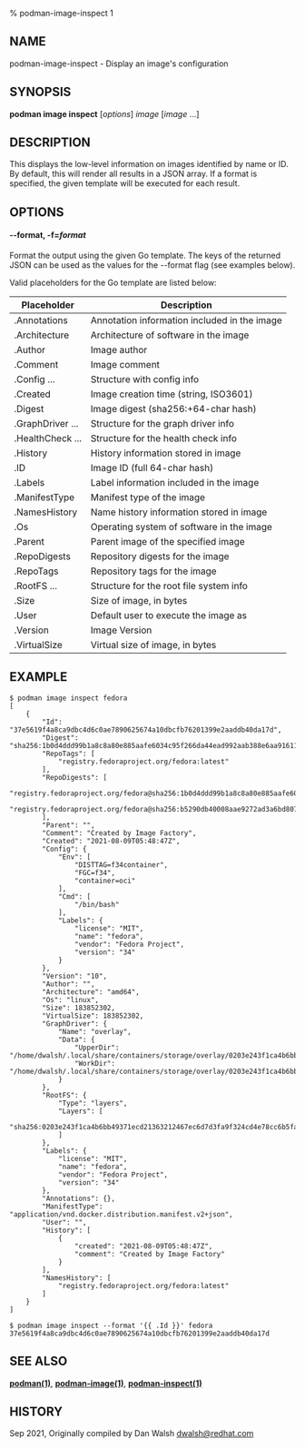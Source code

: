 % podman-image-inspect 1

## NAME

podman\-image\-inspect - Display an image's configuration

## SYNOPSIS

**podman image inspect** [*options*] _image_ [*image* ...]

## DESCRIPTION

This displays the low-level information on images identified by name or ID. By default, this will render
all results in a JSON array. If a format is specified, the given template will be executed for each result.

## OPTIONS

#### **--format**, **-f**=_format_

Format the output using the given Go template.
The keys of the returned JSON can be used as the values for the --format flag (see examples below).

Valid placeholders for the Go template are listed below:

| **Placeholder**  | **Description**                              |
| ---------------- | -------------------------------------------- |
| .Annotations     | Annotation information included in the image |
| .Architecture    | Architecture of software in the image        |
| .Author          | Image author                                 |
| .Comment         | Image comment                                |
| .Config ...      | Structure with config info                   |
| .Created         | Image creation time (string, ISO3601)        |
| .Digest          | Image digest (sha256:+64-char hash)          |
| .GraphDriver ... | Structure for the graph driver info          |
| .HealthCheck ... | Structure for the health check info          |
| .History         | History information stored in image          |
| .ID              | Image ID (full 64-char hash)                 |
| .Labels          | Label information included in the image      |
| .ManifestType    | Manifest type of the image                   |
| .NamesHistory    | Name history information stored in image     |
| .Os              | Operating system of software in the image    |
| .Parent          | Parent image of the specified image          |
| .RepoDigests     | Repository digests for the image             |
| .RepoTags        | Repository tags for the image                |
| .RootFS ...      | Structure for the root file system info      |
| .Size            | Size of image, in bytes                      |
| .User            | Default user to execute the image as         |
| .Version         | Image Version                                |
| .VirtualSize     | Virtual size of image, in bytes              |

## EXAMPLE

```
$ podman image inspect fedora
[
    {
        "Id": "37e5619f4a8ca9dbc4d6c0ae7890625674a10dbcfb76201399e2aaddb40da17d",
        "Digest": "sha256:1b0d4ddd99b1a8c8a80e885aafe6034c95f266da44ead992aab388e6aa91611a",
        "RepoTags": [
            "registry.fedoraproject.org/fedora:latest"
        ],
        "RepoDigests": [
            "registry.fedoraproject.org/fedora@sha256:1b0d4ddd99b1a8c8a80e885aafe6034c95f266da44ead992aab388e6aa91611a",
            "registry.fedoraproject.org/fedora@sha256:b5290db40008aae9272ad3a6bd8070ef7ecd547c3bef014b894c327960acc582"
        ],
        "Parent": "",
        "Comment": "Created by Image Factory",
        "Created": "2021-08-09T05:48:47Z",
        "Config": {
            "Env": [
                "DISTTAG=f34container",
                "FGC=f34",
                "container=oci"
            ],
            "Cmd": [
                "/bin/bash"
            ],
            "Labels": {
                "license": "MIT",
                "name": "fedora",
                "vendor": "Fedora Project",
                "version": "34"
            }
        },
        "Version": "10",
        "Author": "",
        "Architecture": "amd64",
        "Os": "linux",
        "Size": 183852302,
        "VirtualSize": 183852302,
        "GraphDriver": {
            "Name": "overlay",
            "Data": {
                "UpperDir": "/home/dwalsh/.local/share/containers/storage/overlay/0203e243f1ca4b6bb49371ecd21363212467ec6d7d3fa9f324cd4e78cc6b5fa2/diff",
                "WorkDir": "/home/dwalsh/.local/share/containers/storage/overlay/0203e243f1ca4b6bb49371ecd21363212467ec6d7d3fa9f324cd4e78cc6b5fa2/work"
            }
        },
        "RootFS": {
            "Type": "layers",
            "Layers": [
                "sha256:0203e243f1ca4b6bb49371ecd21363212467ec6d7d3fa9f324cd4e78cc6b5fa2"
            ]
        },
        "Labels": {
            "license": "MIT",
            "name": "fedora",
            "vendor": "Fedora Project",
            "version": "34"
        },
        "Annotations": {},
        "ManifestType": "application/vnd.docker.distribution.manifest.v2+json",
        "User": "",
        "History": [
            {
                "created": "2021-08-09T05:48:47Z",
                "comment": "Created by Image Factory"
            }
        ],
        "NamesHistory": [
            "registry.fedoraproject.org/fedora:latest"
        ]
    }
]
```

```
$ podman image inspect --format '{{ .Id }}' fedora
37e5619f4a8ca9dbc4d6c0ae7890625674a10dbcfb76201399e2aaddb40da17d
```

## SEE ALSO

**[podman(1)](podman.md)**, **[podman-image(1)](podman-image.md)**, **[podman-inspect(1)](podman-inspect.md)**

## HISTORY

Sep 2021, Originally compiled by Dan Walsh <dwalsh@redhat.com>
